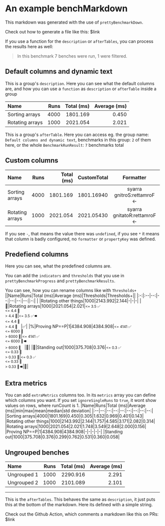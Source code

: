 # An example benchMarkdown

This markdown was generated with the use of `prettyBenchmarkDown`.

Check out how to generate a file like this: $link

If you use a function for the `description` or `afterTables`, you can process the results here as well:

 > In this benchmark 7 benches were run, 1 were filtered.

## Default columns and dynamic text

This is a group's `description`.
Here you can see what the default columns are, and how you can use a `function` as `description` or `afterTable` inside a group

|Name|Runs|Total (ms)|Average (ms)|
|:--|--:|--:|--:|
|Sorting arrays|4000|1801.169|0.450|
|Rotating arrays|1000|2021.054|2.021|

This is a group's `afterTable`.
Here you can access eg. the group name: `Default columns and dynamic text`, benchmarks in this group: `2` of them here, or the whole `BenchmarkRunResult`: `7` benchmarks total

## Custom columns

|Name|Runs|Total (ms)|CustomTotal|Formatter|Undefined|Bad Config|
|:--|--:|--:|:--|:-:|:-:|:-:|
|Sorting arrays|4000|1801.169|1801.16940|syarra gnitroS:rettamroF <-|-|*|
|Rotating arrays|1000|2021.054|2021.05430|syarra gnitatoR:rettamroF <-|-|*|

If you see `-`, that means the value there was `undefined`, if you see `*` it means that column is badly configured, no `formatter` or `propertyKey` was defined.

## Predefiend columns

Here you can see, what the predefined columns are.

You can add the `indicators` and `thresholds` that you use in `prettyBenchmarkProgress` and `prettyBenchmarkResults`.

You can see, how you can rename columns like with `Thresholds+`
||Name|Runs|Total (ms)|Average (ms)|Thresholds|Thresholds+||
|:-:|:--|--:|--:|--:|--:|--:|:-:|
| |Rotating other things|1000|2143.992|2.144|-|-|-|
|🎹|Rotating arrays|1000|2021.054|2.021|<small><= 3.5 ✅<br><= 4.4 🔶<br> > 4.4 🔴</small>|<small><= 3.5 ✅ 🠴<br><= 4.4 🔶 <br> > 4.4 🔴 </small>|✅|
|%|Proving NP==P|1|4384.908|4384.908|<small><= 4141 ✅<br><= 6000 🔶<br> > 6000 🔴</small>|<small><= 4141 ✅ <br><= 6000 🔶 🠴<br> > 6000 🔴 </small>|🔶|
|🚀|Standing out|1000|375.708|0.376|<small><= 0.3 ✅<br><= 0.33 🔶<br> > 0.33 🔴</small>|<small><= 0.3 ✅ <br><= 0.33 🔶 <br> > 0.33 🔴 🠴</small>|🔴|


## Extra metrics

You can add `extraMetrics` columns too. In its `metrics` array you can define which columns you want. If you set `ignoreSingleRuns` to `true`, it wont show values on rows, where runCount is 1.
|Name|Runs|Total (ms)|Average (ms)|min|max|mean|median|std deviation|
|:--|--:|--:|--:|--:|--:|--:|--:|--:|
|Sorting arrays|4000|1801.169|0.450|0.305|1.632|0.969|0.401|0.143|
|Rotating other things|1000|2143.992|2.144|1.757|4.585|3.171|2.082|0.314|
|Rotating arrays|1000|2021.054|2.021|1.748|3.549|2.648|2.000|0.156|
|Proving NP==P|1|4384.908|4384.908|-|-|-|-|-|
|Standing out|1000|375.708|0.376|0.299|0.762|0.531|0.360|0.058|


## Ungrouped benches

|Name|Runs|Total (ms)|Average (ms)|
|:--|--:|--:|--:|
|Ungrouped 1|1000|2290.916|2.291|
|Ungrouped 2|1000|2101.089|2.101|



---

This is the `afterTables`. This behaves the same as `description`, it just puts this at the bottom of the markdown.
Here its defined with a simple string.

Check out the Github Action, which comments a markdown like this on PRs: $link

